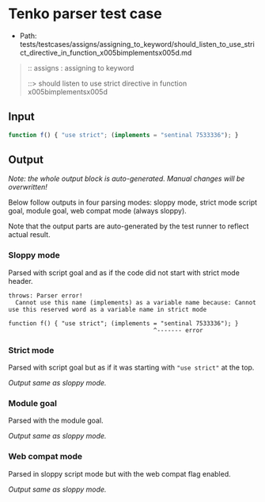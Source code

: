 # Tenko parser test case

- Path: tests/testcases/assigns/assigning_to_keyword/should_listen_to_use_strict_directive_in_function_x005bimplementsx005d.md

> :: assigns : assigning to keyword
>
> ::> should listen to use strict directive in function x005bimplementsx005d

## Input

`````js
function f() { "use strict"; (implements = "sentinal 7533336"); }
`````

## Output

_Note: the whole output block is auto-generated. Manual changes will be overwritten!_

Below follow outputs in four parsing modes: sloppy mode, strict mode script goal, module goal, web compat mode (always sloppy).

Note that the output parts are auto-generated by the test runner to reflect actual result.

### Sloppy mode

Parsed with script goal and as if the code did not start with strict mode header.

`````
throws: Parser error!
  Cannot use this name (implements) as a variable name because: Cannot use this reserved word as a variable name in strict mode

function f() { "use strict"; (implements = "sentinal 7533336"); }
                                         ^------- error
`````

### Strict mode

Parsed with script goal but as if it was starting with `"use strict"` at the top.

_Output same as sloppy mode._

### Module goal

Parsed with the module goal.

_Output same as sloppy mode._

### Web compat mode

Parsed in sloppy script mode but with the web compat flag enabled.

_Output same as sloppy mode._
